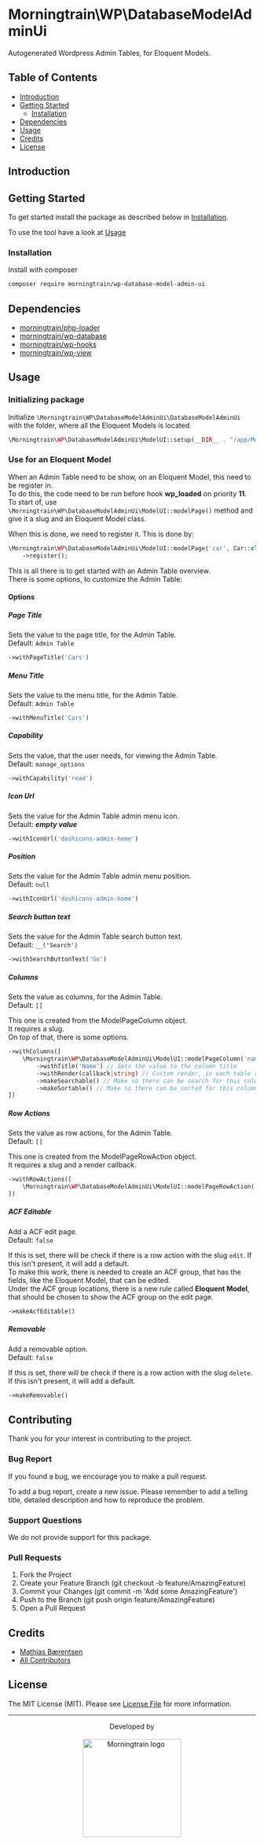 # Morningtrain\WP\DatabaseModelAdminUi

Autogenerated Wordpress Admin Tables, for Eloquent Models.


## Table of Contents

- [Introduction](#introduction)
- [Getting Started](#getting-started)
  - [Installation](#installation)
- [Dependencies](#dependencies)
- [Usage](#usage)
- [Credits](#credits)
- [License](#license)


## Introduction


## Getting Started

To get started install the package as described below in [Installation](#installation).

To use the tool have a look at [Usage](#usage)


### Installation

Install with composer

```bash
composer require morningtrain/wp-database-model-admin-ui
```


## Dependencies

- [morningtrain/php-loader](https://packagist.org/packages/morningtrain/php-loader)
- [morningtrain/wp-database](https://packagist.org/packages/morningtrain/wp-database)
- [morningtrain/wp-hooks](https://packagist.org/packages/morningtrain/wp-hooks)
- [morningtrain/wp-view](https://packagist.org/packages/morningtrain/wp-view)



## Usage

### Initializing package

Initialize `\Morningtrain\WP\DatabaseModelAdminUi\DatabaseModelAdminUi` with the folder, where all the Eloquent Models is located.

```php
\Morningtrain\WP\DatabaseModelAdminUi\ModelUI::setup(__DIR__ . "/app/Models");
```

### Use for an Eloquent Model

When an Admin Table need to be show, on an Eloquent Model, this need to be register in.  
To do this, the code need to be run before hook **wp_loaded** on priority **11**.  
To start of, use `\Morningtrain\WP\DatabaseModelAdminUi\ModelUI::modelPage()` method and give it a slug and an Eloquent Model class.

When this is done, we need to register it. This is done by:
```php
\Morningtrain\WP\DatabaseModelAdminUi\ModelUI::modelPage('car', Car::class)
    ->register();
```

This is all there is to get started with an Admin Table overview.  
There is some options, to customize the Admin Table:

#### Options

##### _Page Title_  
Sets the value to the page title, for the Admin Table.  
Default: `Admin Table`

```php
->withPageTitle('Cars')
```

##### _Menu Title_
Sets the value to the menu title, for the Admin Table.  
Default: `Admin Table`

```php
->withMenuTitle('Cars')
```

##### _Capability_
Sets the value, that the user needs, for viewing the Admin Table.  
Default: `manage_options`

```php
->withCapability('read')
```

##### _Icon Url_
Sets the value for the Admin Table admin menu icon.  
Default: **_empty value_**

```php
->withIconUrl('dashicons-admin-home')
```

##### _Position_
Sets the value for the Admin Table admin menu position.  
Default: `null`

```php
->withIconUrl('dashicons-admin-home')
```

##### _Search button text_
Sets the value for the Admin Table search button text.  
Default: `__('Search')`

```php
->withSearchButtonText('Go')
```

##### _Columns_
Sets the value as columns, for the Admin Table.  
Default: `[]`

This one is created from the ModelPageColumn object.  
It requires a slug.  
On top of that, there is some options.

```php
->withColumns([
    \Morningtrain\WP\DatabaseModelAdminUi\ModelUI::modelPageColumn('name')
        ->withTitle('Name') // Sets the value to the column title
        ->withRender(callback|string) // Custom render, in each table row, for the specific column
        ->makeSearchable() // Make so there can be search for this column value
        ->makeSortable() // Make so there can be sorted for this column value
])
```

##### _Row Actions_
Sets the value as row actions, for the Admin Table.  
Default: `[]`

This one is created from the ModelPageRowAction object.  
It requires a slug and a render callback.

```php
->withRowActions([
    \Morningtrain\WP\DatabaseModelAdminUi\ModelUI::modelPageRowAction('edit', callback|string)
])
```

##### _ACF Editable_
Add a ACF edit page.  
Default: `false`

If this is set, there will be check if there is a row action with the slug `edit`. If this isn't present, it will add a default.  
To make this work, there is needed to create an ACF group, that has the fields, like the Eloquent Model, that can be edited.  
Under the ACF group locations, there is a new rule called **Eloquent Model**, that should be chosen to show the ACF group on the edit page.

```php
->makeAcfEditable()
```

##### _Removable_
Add a removable option.  
Default: `false`

If this is set, there will be check if there is a row action with the slug `delete`. If this isn't present, it will add a default.

```php
->makeRemovable()
```


## Contributing

Thank you for your interest in contributing to the project.


### Bug Report

If you found a bug, we encourage you to make a pull request.

To add a bug report, create a new issue. Please remember to add a telling title, detailed description and how to reproduce the problem. 


### Support Questions

We do not provide support for this package.


### Pull Requests

1. Fork the Project
2. Create your Feature Branch (git checkout -b feature/AmazingFeature)
3. Commit your Changes (git commit -m 'Add some AmazingFeature')
4. Push to the Branch (git push origin feature/AmazingFeature)
5. Open a Pull Request


## Credits

- [Mathias Bærentsen](https://github.com/matbaek)
- [All Contributors](../../contributors)


## License

The MIT License (MIT). Please see [License File](LICENSE) for more information.


---

<div align="center">
Developed by <br>
</div>
<br>
<div align="center">
<a href="https://morningtrain.dk" target="_blank">
<img src="https://morningtrain.dk/wp-content/themes/mtt-wordpress-theme/assets/img/logo-only-text.svg" width="200" alt="Morningtrain logo">
</a>
</div>
